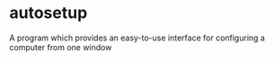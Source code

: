 # autosetup
A program which provides an easy-to-use interface for configuring a computer from one window
